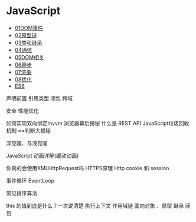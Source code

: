 # JavaScript

- [01DOM事件](/JavaScript/01DOM事件)
- [02原型链](/JavaScript/02原型链)
- [03类和继承](/JavaScript/03类和继承)
- [04通信](/JavaScript/04通信)
- [05DOM相关](/JavaScript/05DOM相关)
- [06异步](/JavaScript/06异步)
- [07渲染](/JavaScript/07渲染)
- [08优化](/JavaScript/08优化)
- [ES6](/JavaScript/常用ES6的API)

声明前置 
引用类型 
闭包 
跨域 

安全 
性能优化

如何实现双向绑定mvvm
浏览器幕后揭秘
什么是 REST API
JavaScript垃圾回收机制
==判断大揭秘

深克隆、与浅克隆



JavaScript 动画详解(缓动动画)

你真的会使用XMLHttpRequest吗
HTTPS原理
Http 
cookie 和 session 


事件循环 EventLoop

常见排序算法


this 的值到底是什么？一次说清楚
执行上下文
作用域链 
面向对象 、原型
继承 
闭包


